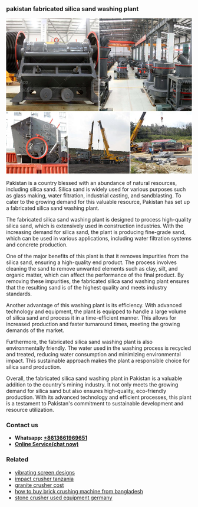 <h3>pakistan fabricated silica sand washing plant</h3><img src='1706773462.jpg' alt=''><p>Pakistan is a country blessed with an abundance of natural resources, including silica sand. Silica sand is widely used for various purposes such as glass making, water filtration, industrial casting, and sandblasting. To cater to the growing demand for this valuable resource, Pakistan has set up a fabricated silica sand washing plant.</p><p>The fabricated silica sand washing plant is designed to process high-quality silica sand, which is extensively used in construction industries. With the increasing demand for silica sand, the plant is producing fine-grade sand, which can be used in various applications, including water filtration systems and concrete production.</p><p>One of the major benefits of this plant is that it removes impurities from the silica sand, ensuring a high-quality end product. The process involves cleaning the sand to remove unwanted elements such as clay, silt, and organic matter, which can affect the performance of the final product. By removing these impurities, the fabricated silica sand washing plant ensures that the resulting sand is of the highest quality and meets industry standards.</p><p>Another advantage of this washing plant is its efficiency. With advanced technology and equipment, the plant is equipped to handle a large volume of silica sand and process it in a time-efficient manner. This allows for increased production and faster turnaround times, meeting the growing demands of the market.</p><p>Furthermore, the fabricated silica sand washing plant is also environmentally friendly. The water used in the washing process is recycled and treated, reducing water consumption and minimizing environmental impact. This sustainable approach makes the plant a responsible choice for silica sand production.</p><p>Overall, the fabricated silica sand washing plant in Pakistan is a valuable addition to the country's mining industry. It not only meets the growing demand for silica sand but also ensures high-quality, eco-friendly production. With its advanced technology and efficient processes, this plant is a testament to Pakistan's commitment to sustainable development and resource utilization.</p><h3>Contact us</h3><ul><li><strong>Whatsapp:&nbsp;<a href="https://wa.me/8613661969651">+8613661969651</a></strong></li><li><a href="https://swt.shibang-china.com/?git&amp;zhl&amp;pakistan fabricated silica sand washing plant"><strong>Online Service(chat now)</strong></a></li></ul><h3>Related</h3><ul><li><a href='vibrating screen designs.md'>vibrating screen designs</a></li><li><a href='impact crusher tanzania.md'>impact crusher tanzania</a></li><li><a href='granite crusher cost.md'>granite crusher cost</a></li><li><a href='how to buy brick crushing machine from bangladesh.md'>how to buy brick crushing machine from bangladesh</a></li><li><a href='stone crusher used equipment germany.md'>stone crusher used equipment germany</a></li></ul>